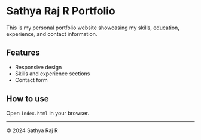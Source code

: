 # Sathya Raj R Portfolio

This is my personal portfolio website showcasing my skills, education, experience, and contact information.

## Features
- Responsive design
- Skills and experience sections
- Contact form

## How to use
Open `index.html` in your browser.

---

© 2024 Sathya Raj R